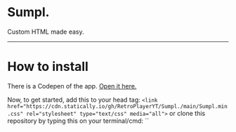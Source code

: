 # Sumpl.

Custom HTML made easy.

----------------------

# How to install
There is a Codepen of the app.  [Open it here.](https://codepen.io/rodrigo-oliveira-the-scripter/pen/MWJwqrp)

Now, to get started, add this to your head tag: `<link href="https://cdn.statically.io/gh/RetroPlayerYT/Sumpl./main/Sumpl.min.css" rel="stylesheet" type="text/css" media="all">` or clone this repository by typing this on your terminal/cmd: ``
